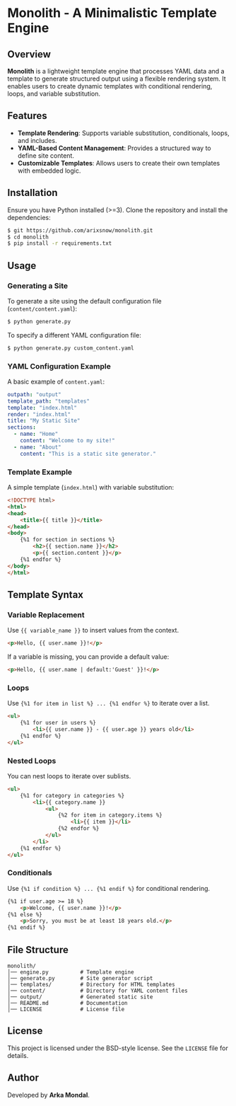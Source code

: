# Monolith - A Minimalistic Template Engine

## Overview
**Monolith** is a lightweight template engine that processes YAML data and a template to generate structured output using a flexible rendering system. It enables users to create dynamic templates with conditional rendering, loops, and variable substitution.

## Features
- **Template Rendering**: Supports variable substitution, conditionals, loops, and includes.
- **YAML-Based Content Management**: Provides a structured way to define site content.
- **Customizable Templates**: Allows users to create their own templates with embedded logic.

## Installation
Ensure you have Python installed (>=3). Clone the repository and install the dependencies:

```sh
$ git https://github.com/arixsnow/monolith.git
$ cd monolith
$ pip install -r requirements.txt
```

## Usage
### Generating a Site
To generate a site using the default configuration file (`content/content.yaml`):

```sh
$ python generate.py
```

To specify a different YAML configuration file:

```sh
$ python generate.py custom_content.yaml
```

### YAML Configuration Example
A basic example of `content.yaml`:

```yaml
outpath: "output"
template_path: "templates"
template: "index.html"
render: "index.html"
title: "My Static Site"
sections:
  - name: "Home"
    content: "Welcome to my site!"
  - name: "About"
    content: "This is a static site generator."
```

### Template Example
A simple template (`index.html`) with variable substitution:

```html
<!DOCTYPE html>
<html>
<head>
    <title>{{ title }}</title>
</head>
<body>
    {%1 for section in sections %}
        <h2>{{ section.name }}</h2>
        <p>{{ section.content }}</p>
    {%1 endfor %}
</body>
</html>
```

## Template Syntax
### Variable Replacement
Use `{{ variable_name }}` to insert values from the context.

```html
<p>Hello, {{ user.name }}!</p>
```

If a variable is missing, you can provide a default value:

```html
<p>Hello, {{ user.name | default:'Guest' }}!</p>
```

### Loops
Use `{%1 for item in list %} ... {%1 endfor %}` to iterate over a list.

```html
<ul>
    {%1 for user in users %}
        <li>{{ user.name }} - {{ user.age }} years old</li>
    {%1 endfor %}
</ul>
```

### Nested Loops
You can nest loops to iterate over sublists.

```html
<ul>
    {%1 for category in categories %}
        <li>{{ category.name }}
            <ul>
                {%2 for item in category.items %}
                    <li>{{ item }}</li>
                {%2 endfor %}
            </ul>
        </li>
    {%1 endfor %}
</ul>
```

### Conditionals
Use `{%1 if condition %} ... {%1 endif %}` for conditional rendering.

```html
{%1 if user.age >= 18 %}
    <p>Welcome, {{ user.name }}!</p>
{%1 else %}
    <p>Sorry, you must be at least 18 years old.</p>
{%1 endif %}
```

## File Structure
```
monolith/
│── engine.py          # Template engine
│── generate.py        # Site generator script
│── templates/         # Directory for HTML templates
│── content/           # Directory for YAML content files
│── output/            # Generated static site
│── README.md          # Documentation
│── LICENSE            # License file
```

## License
This project is licensed under the BSD-style license. See the `LICENSE` file for details.

## Author
Developed by **Arka Mondal**.
